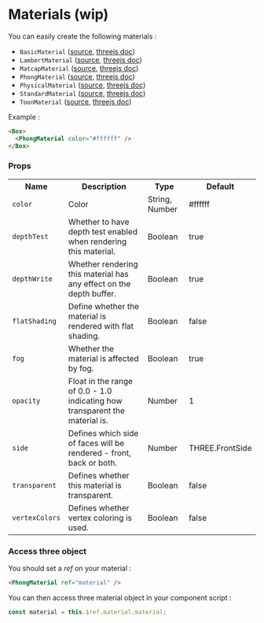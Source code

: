# Materials (wip)

You can easily create the following materials :

- `BasicMaterial` ([source](https://github.com/troisjs/trois/blob/master/src/materials/BasicMaterial.js), [threejs doc](https://threejs.org/docs/index.html#api/en/materials/MeshBasicMaterial))
- `LambertMaterial` ([source](https://github.com/troisjs/trois/blob/master/src/materials/LambertMaterial.js), [threejs doc](https://threejs.org/docs/index.html#api/en/materials/MeshLambertMaterial))
- `MatcapMaterial` ([source](https://github.com/troisjs/trois/blob/master/src/materials/MatcapMaterial.js), [threejs doc](https://threejs.org/docs/index.html#api/en/materials/MeshMatcapMaterial))
- `PhongMaterial` ([source](https://github.com/troisjs/trois/blob/master/src/materials/PhongMaterial.js), [threejs doc](https://threejs.org/docs/index.html#api/en/materials/MeshPhongMaterial))
- `PhysicalMaterial` ([source](https://github.com/troisjs/trois/blob/master/src/materials/PhysicalMaterial.js), [threejs doc](https://threejs.org/docs/index.html#api/en/materials/MeshPhysicalMaterial))
- `StandardMaterial` ([source](https://github.com/troisjs/trois/blob/master/src/materials/StandardMaterial.js), [threejs doc](https://threejs.org/docs/index.html#api/en/materials/MeshStandardMaterial))
- `ToonMaterial` ([source](https://github.com/troisjs/trois/blob/master/src/materials/ToonMaterial.js), [threejs doc](https://threejs.org/docs/index.html#api/en/materials/MeshToonMaterial))

Example :

```html
<Box>
  <PhongMaterial color="#ffffff" />
</Box>
```

### Props

<table>
<tbody>
  <tr>
    <th>Name</th>
    <th>Description</th>
    <th>Type</th>
    <th>Default</th>
  </tr>
  <tr><td><code>color</code></td><td>Color</td><td>String, Number</td><td>#ffffff</td></tr>
  <tr><td><code>depthTest</code></td><td>Whether to have depth test enabled when rendering this material.</td><td>Boolean</td><td>true</td></tr>
  <tr><td><code>depthWrite</code></td><td>Whether rendering this material has any effect on the depth buffer.</td><td>Boolean</td><td>true</td></tr>
  <tr><td><code>flatShading</code></td><td>Define whether the material is rendered with flat shading.</td><td>Boolean</td><td>false</td></tr>
  <tr><td><code>fog</code></td><td>Whether the material is affected by fog.</td><td>Boolean</td><td>true</td></tr>
  <!-- <tr><td><code>id</code></td><td>Material ID</td><td>String</td><td> </td></tr> -->
  <tr><td><code>opacity</code></td><td>Float in the range of 0.0 - 1.0 indicating how transparent the material is.</td><td>Number</td><td>1</td></tr>
  <tr><td><code>side</code></td><td>Defines which side of faces will be rendered - front, back or both.</td><td>Number</td><td>THREE.FrontSide</td></tr>
  <tr><td><code>transparent</code></td><td>Defines whether this material is transparent.</td><td>Boolean</td><td>false</td></tr>
  <tr><td><code>vertexColors</code></td><td>Defines whether vertex coloring is used.</td><td>Boolean</td><td>false</td></tr>
</tbody>
</table>


### Access three object

You should set a *ref* on your material :

```html
<PhongMaterial ref="material" />
```

You can then access three material object in your component script :

```js
const material = this.$ref.material.material;
```
